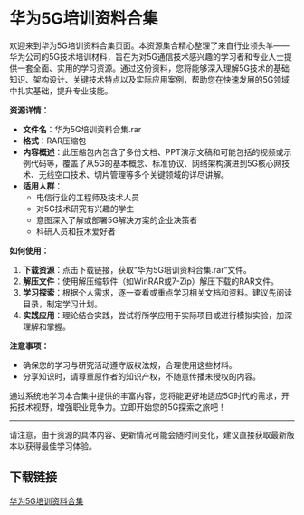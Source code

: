 # 华为5G培训资料合集

欢迎来到华为5G培训资料合集页面。本资源集合精心整理了来自行业领头羊——华为公司的5G技术培训材料，旨在为对5G通信技术感兴趣的学习者和专业人士提供一套全面、实用的学习资源。通过这份资料，您将能够深入理解5G技术的基础知识、架构设计、关键技术特点以及实际应用案例，帮助您在快速发展的5G领域中扎实基础，提升专业技能。

**资源详情：**
- **文件名**：华为5G培训资料合集.rar
- **格式**：RAR压缩包
- **内容概述**：此压缩包内包含了多份文档、PPT演示文稿和可能包括的视频或示例代码等，覆盖了从5G的基本概念、标准协议、网络架构演进到5G核心网技术、无线空口技术、切片管理等多个关键领域的详尽讲解。
- **适用人群**：
  - 电信行业的工程师及技术人员
  - 对5G技术研究有兴趣的学生
  - 意图深入了解或部署5G解决方案的企业决策者
  - 科研人员和技术爱好者

**如何使用：**
1. **下载资源**：点击下载链接，获取“华为5G培训资料合集.rar”文件。
2. **解压文件**：使用解压缩软件（如WinRAR或7-Zip）解压下载的RAR文件。
3. **学习探索**：根据个人需求，逐一查看或重点学习相关文档和资料。建议先阅读目录，制定学习计划。
4. **实践应用**：理论结合实践，尝试将所学应用于实际项目或进行模拟实验，加深理解和掌握。

**注意事项：**
- 确保您的学习与研究活动遵守版权法规，合理使用这些材料。
- 分享知识时，请尊重原作者的知识产权，不随意传播未授权的内容。

通过系统地学习本合集中提供的丰富内容，您将能更好地适应5G时代的需求，开拓技术视野，增强职业竞争力。立即开始您的5G探索之旅吧！

---

请注意，由于资源的具体内容、更新情况可能会随时间变化，建议直接获取最新版本以获得最佳学习体验。

## 下载链接

[华为5G培训资料合集](https://pan.quark.cn/s/53be931f7586)